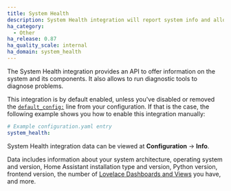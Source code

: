 ```yaml
---
title: System Health
description: System Health integration will report system info and allow to run system diagnostics.
ha_category:
  - Other
ha_release: 0.87
ha_quality_scale: internal
ha_domain: system_health
---
```


The System Health integration provides an API to offer information on the system and its components. It also allows to run diagnostic tools to diagnose problems.

This integration is by default enabled, unless you've disabled or removed the [`default_config:`](https://www.home-assistant.io/integrations/default_config/) line from your configuration. If that is the case, the following example shows you how to enable this integration manually:

```yaml
# Example configuration.yaml entry
system_health:
```

System Health integration data can be viewed at **Configuration** -> **Info**.

Data includes information about your system architecture, operating system and version, Home Assistant installation type and version, Python version, frontend version, the number of [Lovelace Dashboards and Views](/lovelace/dashboards-and-views/) you have, and more. 
